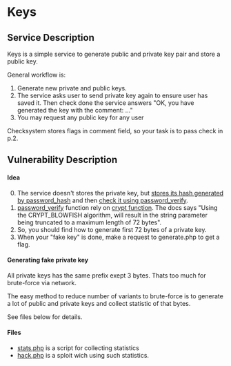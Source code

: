 # Keys
## Service Description
Keys is a simple service to generate public and private key pair and store a public key.

General workflow is:

1. Generate new private and public keys.
2. The service asks user to send private key again to ensure user has saved it. Then check done the service answers "OK, you have generated the key with the comment: ..."
3. You may request any public key for any user

Checksystem stores flags in comment field, so your task is to pass check in p.2.

## Vulnerability Description
#### Idea

0. The service doesn't stores the private key, but [stores its hash generated by password_hash](https://github.com/HITB-CyberWeek/hitbsecconf-ctf-2023/blob/main/services/keys/keys/generate.php#L39) and then [check it using password_verify](https://github.com/HITB-CyberWeek/hitbsecconf-ctf-2023/blob/main/services/keys/keys/check.php#L37).
1. [password_verify](https://www.php.net/manual/en/function.password-verify.php) function rely on [crypt function](https://www.php.net/manual/en/function.crypt.php). The docs says "Using the CRYPT_BLOWFISH algorithm, will result in the string parameter being truncated to a maximum length of 72 bytes".
2. So, you should find how to generate first 72 bytes of a private key.
3. When your "fake key" is done, make a request to generate.php to get a flag.

#### Generating fake private key

All private keys has the same prefix exept 3 bytes. Thats too much for brute-force via network.

The easy method to reduce number of variants to brute-force is to generate a lot of public and private keys and collect statistic of that bytes.

See files below for details.

#### Files

* [stats.php](https://github.com/HITB-CyberWeek/hitbsecconf-ctf-2023/blob/main/sploits/keys/proof_of_concept/stats.php) is a script for collecting statistics
* [hack.php](https://github.com/HITB-CyberWeek/hitbsecconf-ctf-2023/blob/main/sploits/keys/hack.php) is a sploit wich using such statistics.
